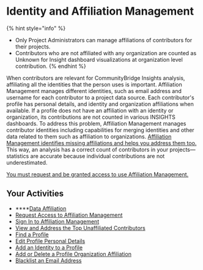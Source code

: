 # Identity and Affiliation Management

{% hint style="info" %}
* Only Project Administrators can manage affiliations of contributors for their projects.
* Contributors who are not affiliated with any organization are counted as Unknown for Insight dashboard visualizations at organization level contribution.
{% endhint %}

When contributors are relevant for CommunityBridge Insights analysis, affiliating all the identities that the person uses is important. Affiliation Management manages different identities, such as email address and username for each contributor to a project data source. Each contributor's profile has personal details, and identity and organization affiliations when available. If a profile does not have an affiliation with an identity or organization, its contributions are not counted in various INSIGHTS dashboards. To address this problem, Affiliation Management manages contributor identities including capabilities for merging identities and other data related to them such as affiliation to organizations. [Affiliation Management identifies missing affiliations and helps you address them too.](view-and-address-the-top-unaffiliated-contributors.md) This way, an analysis has a correct count of contributors in your projects—statistics are accurate because individual contributions are not underestimated.

[You must request and be granted access to use Affiliation Management.](request-access-to-affiliation-management.md)

## Your Activities

* \*\*\*\*[Data Affiliation](data-affiliation.md)
* [Request Access to Affiliation Management](request-access-to-affiliation-management.md)
* [Sign In to Affiliation Management](sign-in-to-affiliation-management.md)
* [View and Address the Top Unaffiliated Contributors](view-and-address-the-top-unaffiliated-contributors.md)
* [Find a Profile](find-a-profile.md)
* [Edit Profile Personal Details](edit-profile-personal-details.md)
* [Add an Identity to a Profile](merge-or-un-merge-an-identity-profile.md)
* [Add or Delete a Profile Organization Affiliation](add-or-delete-an-organization-affiliation.md)
* [Blacklist an Email Address](blacklist-an-email-address.md)

